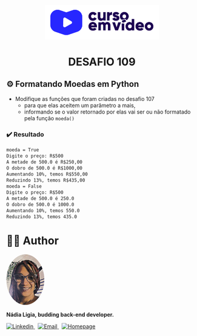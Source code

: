 <p align="center">
  <img src="../../../.github/logo.png" width=300 alt="Curso em Vídeo">
</p>
<h1 align="center">DESAFIO 109</h1>

## ⚙️ Formatando Moedas em Python
- Modifique as funções que foram criadas no desafio 107 
  - para que elas aceitem um parâmetro a mais, 
  - informando se o valor retornado por elas vai ser ou não formatado pela função `moeda()`

### ✔️ Resultado
```
moeda = True
Digite o preço: R$500
A metade de 500.0 é R$250,00
O dobro de 500.0 é R$1000,00
Aumentando 10%, temos R$550,00
Reduzindo 13%, temos R$435,00
moeda = False
Digite o preço: R$500
A metade de 500.0 é 250.0
O dobro de 500.0 é 1000.0
Aumentando 10%, temos 550.0
Reduzindo 13%, temos 435.0
```

# 👩‍💼 Author
<img src="../../../.github/picture.png" width="100px;" alt="Picture"/>
<p><b>Nádia Ligia, budding back-end developer.</b></p>
<a href="https://www.linkedin.com/in/nlnadialigia/">
  <img alt="Linkedin" src="https://img.shields.io/badge/-Linkedin -8703A4?style=flat&logo=Linkedin&logoColor=white&link=https://www.linkedin.com/in/nlnadialigia/" />
</a>&nbsp;
<a href="mailto:nlnadialigia@gmail.com">
  <img alt="Email" src="https://img.shields.io/badge/-Email-8703A4?style=flat&logo=Gmail&logoColor=white&link=mailto:nlnadialigia@gmail.com" />
</a>&nbsp;
<a href="https://www.nlnadialigia.com">
  <img alt="Homepage" src="https://img.shields.io/badge/-Homepage-8703A4" />
</a>